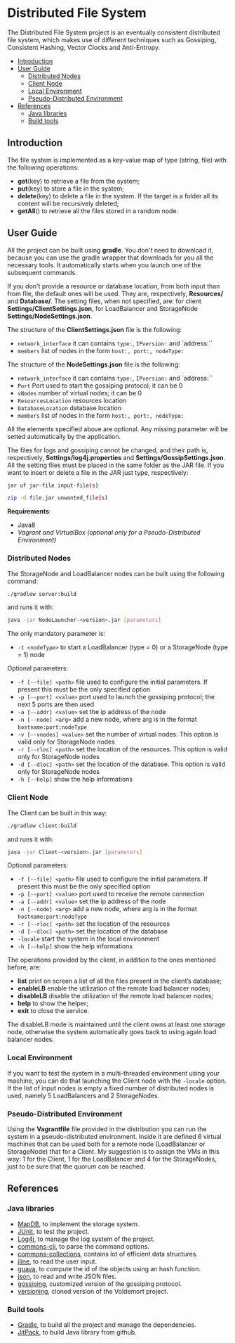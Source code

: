 # Distributed File System

The Distributed File System project is an eventually consistent distributed file system, which makes use of different techniques such as Gossiping, Consistent Hashing, Vector Clocks and Anti-Entropy.

<!-- TOC depthFrom:2 depthTo:6 withLinks:1 updateOnSave:1 orderedList:0 -->

- [Introduction](#introduction)
- [User Guide](#user-guide)
	- [Distributed Nodes](#distributed-nodes)
	- [Client Node](#client-node)
	- [Local Environment](#local-environment)
	- [Pseudo-Distributed Environment](#pseudo-distributed-environment)
- [References](#references)
	- [Java libraries](#java-libraries)
	- [Build tools](#build-tools)

<!-- /TOC -->

## Introduction

The file system is implemented as a key-value map of type (string, file) with the following operations:

- **get**(key) to retrieve a file from the system;
- **put**(key) to store a file in the system;
- **delete**(key) to delete a file in the system. If the target is a folder all its content will be recursively deleted;
- **getAll**() to retrieve all the files stored in a random node.

## User Guide

All the project can be built using **gradle**. You don't need to download it, because you can use the gradle wrapper that downloads for you all the necessary tools. It automatically starts when you launch one of the subsequent commands.

If you don't provide a resource or database location, from both input than from file, the default ones will be used. They are, respectively, **Resources/** and **Database/**.
The setting files, when not specified, are: for client **Settings/ClientSettings.json**, for LoadBalancer and StorageNode **Settings/NodeSettings.json**.

The structure of the **ClientSettings.json** file is the following:

- `network_interface` it can contains `type:`, `IPversion:` and `address:``
- `members` list of nodes in the form `host:, port:, nodeType:`

The structure of the **NodeSettings.json** file is the following:

- `network_interface` it can contains `type:`, `IPversion:` and `address:``
- `Port` Port used to start the gossiping protocol; it can be 0
- `vNodes` number of virtual nodes; it can be 0
- `ResourcesLocation` resources location
- `DatabaseLocation` database location
- `members` list of nodes in the form `host:, port:, nodeType:`

All the elements specified above are optional. Any missing parameter will be setted automatically by the application.

The files for logs and gossiping cannot be changed, and their path is, respectively, **Settings/log4j.properties** and **Settings/GossipSettings.json**.
All the setting files must be placed in the same folder as the JAR file. If you want to insert or delete a file in the JAR just type, respectively:

```bash
jar uf jar-file input-file(s)

zip -d file.jar unwanted_file(s)
```

**Requirements**:

- Java8
- *Vagrant and VirtualBox (optional only for a Pseudo-Distributed Environment)*

### Distributed Nodes

The StorageNode and LoadBalancer nodes can be built using the following command:
```bash
./gradlew server:build
```
and runs it with:
```bash
java -jar NodeLauncher-<version>.jar [parameters]
```

The only mandatory parameter is:

- `-t <nodeType>` to start a LoadBalancer (type = 0) or a StorageNode (type = 1) node

Optional parameters:

- `-f [--file] <path>` file used to configure the initial parameters. If present this must be the only specified option
- `-p [--port] <value>` port used to launch the gossiping protocol; the next 5 ports are then used
- `-a [--addr] <value>` set the ip address of the node
- `-n [--node] <arg>` add a new node, where arg is in the format `hostname:port:nodeType`
- `-v [--vnodes] <value>` set the number of virtual nodes. This option is valid only for StorageNode nodes
- `-r [--rloc] <path>` set the location of the resources. This option is valid only for StorageNode nodes
- `-d [--dloc] <path>` set the location of the database. This option is valid only for StorageNode nodes
- `-h [--help]` show the help informations

### Client Node

The Client can be built in this way:
```bash
./gradlew client:build
```
and runs it with:
```bash
java -jar Client-<version>.jar [parameters]
```
Optional parameters:

- `-f [--file] <path>` file used to configure the initial parameters. If present this must be the only specified option
- `-p [--port] <value>` port used to receive the remote connection
- `-a [--addr] <value>` set the ip address of the node
- `-n [--node] <arg>` add a new node, where arg is in the format `hostname:port:nodeType`
- `-r [--rloc] <path>` set the location of the resources
- `-d [--dloc] <path>` set the location of the database
- `-locale` start the system in the local environment
- `-h [--help]` show the help informations

The operations provided by the client, in addition to the ones mentioned before, are:

- **list** print on screen a list of all the files present in the client’s database;
- **enableLB** enable the utilization of the remote load balancer nodes;
- **disableLB** disable the utilization of the remote load balancer nodes;
- **help** to show the helper;
- **exit** to close the service.

The disableLB mode is maintained until the client owns at least one storage node, otherwise the system automatically goes back to using again load balancer nodes.

### Local Environment

If you want to test the system in a multi-threaded environment using your machine, you can do that launching the Client node with the `-locale` option.
If the list of input nodes is empty a fixed number of distributed nodes is used, namely 5 LoadBalancers and 2 StorageNodes.

### Pseudo-Distributed Environment

Using the **Vagrantfile** file provided in the distribution you can run the system in a pseudo-distributed environment. Inside it are defined 6 virtual machines that can be used both for a remote node (LoadBalancer or StorageNode) that for a Client.
My suggestion is to assign the VMs in this way: 1 for the Client, 1 for the LoadBalancer and 4 for the StorageNodes, just to be sure that the quorum can be reached.

## References
### Java libraries

- [MapDB](http://www.mapdb.org/), to implement the storage system.
- [JUnit](http://junit.org/), to test the project.
- [Log4j](http://logging.apache.org/log4j/2.x/), to manage the log system of the project.
- [commons-cli](https://commons.apache.org/proper/commons-cli/), to parse the command options.
- [commons-collections](https://commons.apache.org/proper/commons-collections/), contains lot of efficient data structures.
- [jline](http://jline.sourceforge.net/), to read the user input.
- [guava](https://github.com/google/guava), to compute the id of the objects using an hash function.
- [json](https://github.com/stleary/JSON-java), to read and write JSON files.
- [gossiping](https://github.com/tonellotto/Distributed-Enabling-Platforms/tree/master/gossiping), customized version of the gossiping protocol.
- [versioning](https://github.com/tonellotto/Distributed-Enabling-Platforms/tree/master/versioning), cloned version of the Voldemort project.

### Build tools

- [Gradle](https://gradle.org/), to build all the project and manage the dependencies.
- [JitPack](https://jitpack.io), to build Java library from github.
